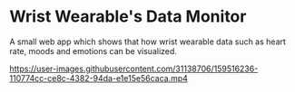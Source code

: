 # Wrist Wearable's Data Monitor

A small web app which shows that how wrist wearable data such as heart rate, moods and emotions can be visualized.

https://user-images.githubusercontent.com/31138706/159516236-110774cc-ce8c-4382-94da-e1e15e56caca.mp4
